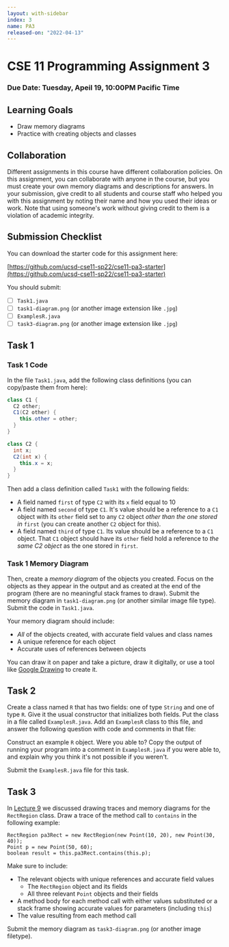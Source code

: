 ```yaml
---
layout: with-sidebar
index: 3
name: PA3
released-on: "2022-04-13"
---
```


# CSE 11 Programming Assignment 3

### Due Date: Tuesday, Apeil 19, 10:00PM Pacific Time

## Learning Goals
- Draw memory diagrams
- Practice with creating objects and classes

## Collaboration

Different assignments in this course have different collaboration policies. On
this assignment, you can collaborate with anyone in the course, but you must
create your own memory diagrams and descriptions for answers.  In your
submission, give credit to all students and course staff who helped you with
this assignment by noting their name and how you used their ideas or work. Note
that using someone's work without giving credit to them is a violation of
academic integrity.


## Submission Checklist

You can download the starter code for this assignment here:

[https://github.com/ucsd-cse11-sp22/cse11-pa3-starter](https://github.com/ucsd-cse11-sp22/cse11-pa3-starter)

You should submit:

- [ ] `Task1.java`
- [ ] `task1-diagram.png` (or another image extension like `.jpg`)
- [ ] `ExamplesR.java`
- [ ] `task3-diagram.png` (or another image extension like `.jpg`)

## Task 1

### Task 1 Code

In the file `Task1.java`, add the following class definitions
(you can copy/paste them from here):

```java
class C1 {
  C2 other;
  C1(C2 other) {
    this.other = other;
  }
}

class C2 {
  int x;
  C2(int x) {
    this.x = x;
  }
}
```

Then add a class definition called `Task1` with the following fields:

- A field named `first` of type `C2` with its `x` field equal to 10
- A field named `second` of type `C1`. It's value should be a reference to a
  `C1` object with its `other` field set to any `C2` object _other than the
  one stored in_ `first` (you can create another `C2` object for this).
- A field named `third` of type `C1`. Its value should be a reference to a
  `C1` object. That `C1` object should have its `other` field hold a reference
  to _the same C2 object_ as the one stored in `first`.

### Task 1 Memory Diagram

Then, create a _memory diagram_ of the objects you created. Focus on the objects
as they appear in the output and as created at the end of the program (there are
no meaningful stack frames to draw). Submit the memory diagram in
`task1-diagram.png` (or another similar image file type). Submit the code in
`Task1.java`.

Your memory diagram should include:

- _All_ of the objects created, with accurate field values and class names
- A unique reference for each object
- Accurate uses of references between objects

You can draw it on paper and take a picture, draw it digitally, or use a tool
like [Google Drawing](https://drawings.new) to create it.

## Task 2

Create a class named `R` that has two fields: one of type `String` and one of
type `R`. Give it the usual constructor that initializes both fields. Put the
class in a file called `ExamplesR.java`. Add an `ExamplesR` class to this file,
and answer the following question with code and comments in that file:

Construct an example `R` object. Were you able to? Copy the output of running
your program into a comment in `ExamplesR.java` if you were able to, and explain
why you think it's not possible if you weren't.

Submit the `ExamplesR.java` file for this task.

## Task 3

In [Lecture 9](https://ucsd-cse11-sp22.github.io/lectures/lecture9.html) we
discussed drawing traces and memory diagrams for the `RectRegion` class. Draw a
trace of the method call to `contains` in the following example:

```
RectRegion pa3Rect = new RectRegion(new Point(10, 20), new Point(30, 40));
Point p = new Point(50, 60);
boolean result = this.pa3Rect.contains(this.p);
```

Make sure to include:

- The relevant objects with unique references and accurate field values
  - The `RectRegion` object and its fields
  - All three relevant `Point` objects and their fields
- A method body for each method call with either values substituted or a stack
frame showing accurate values for parameters (including `this`)
- The value resulting from each method call

Submit the memory diagram as `task3-diagram.png` (or another image filetype).
